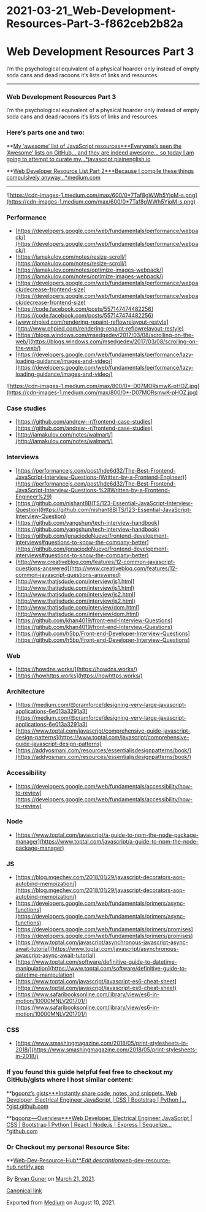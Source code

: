 # 2021-03-21_Web-Development-Resources-Part-3-f862ceb2b82a

# Web Development Resources Part 3

I’m the psychological equivalent of a physical hoarder only instead of empty soda cans and dead racoons it’s lists of links and resources.

---

### Web Development Resources Part 3

I’m the psychological equivalent of a physical hoarder only instead of empty soda cans and dead racoons it’s lists of links and resources.

### Here’s parts one and two:

**[My ‘awesome’ list of JavaScript resources***Everyone’s seen the ‘Awesome’ lists on GitHub… and they are indeed awesome… so today I am going to attempt to curate my…*javascript.plainenglish.io](https://javascript.plainenglish.io/my-take-on-awesome-javascript-243255451e74)

**[Web Developer Resource List Part 2***Because I compile these things compulsively anyway…*medium.com](https://medium.com/star-gazers/web-developer-resource-list-part-2-9c5cb56ab263)

---

![https://cdn-images-1.medium.com/max/600/0*7Taf8gWWh5YjoM-s.png](https://cdn-images-1.medium.com/max/600/0*7Taf8gWWh5YjoM-s.png)

### Performance

- [https://developers.google.com/web/fundamentals/performance/webpack/](https://developers.google.com/web/fundamentals/performance/webpack/)
- [https://iamakulov.com/notes/resize-scroll/](https://iamakulov.com/notes/resize-scroll/)
- [https://iamakulov.com/notes/optimize-images-webpack/](https://iamakulov.com/notes/optimize-images-webpack/)
- [https://developers.google.com/web/fundamentals/performance/webpack/decrease-frontend-size](https://developers.google.com/web/fundamentals/performance/webpack/decrease-frontend-size)
- [https://code.facebook.com/posts/557147474482256](https://code.facebook.com/posts/557147474482256)
- [www.phpied.com/rendering-repaint-reflowrelayout-restyle](http://www.phpied.com/rendering-repaint-reflowrelayout-restyle)
- [https://blogs.windows.com/msedgedev/2017/03/08/scrolling-on-the-web/](https://blogs.windows.com/msedgedev/2017/03/08/scrolling-on-the-web/)
- [https://developers.google.com/web/fundamentals/performance/lazy-loading-guidance/images-and-video/](https://developers.google.com/web/fundamentals/performance/lazy-loading-guidance/images-and-video/)

![https://cdn-images-1.medium.com/max/800/0*-D07MORsmwK-pHOZ.jpg](https://cdn-images-1.medium.com/max/800/0*-D07MORsmwK-pHOZ.jpg)

### Case studies

- [https://github.com/andrew--r/frontend-case-studies](https://github.com/andrew--r/frontend-case-studies)
- [http://iamakulov.com/notes/walmart/](http://iamakulov.com/notes/walmart/)

### Interviews

- [https://performancejs.com/post/hde6d32/The-Best-Frontend-JavaScript-Interview-Questions-(Written-by-a-Frontend-Engineer)](https://performancejs.com/post/hde6d32/The-Best-Frontend-JavaScript-Interview-Questions-%28Written-by-a-Frontend-Engineer%29)
- [https://github.com/nishant8BITS/123-Essential-JavaScript-Interview-Question](https://github.com/nishant8BITS/123-Essential-JavaScript-Interview-Question)
- [https://github.com/yangshun/tech-interview-handbook](https://github.com/yangshun/tech-interview-handbook)
- [https://github.com/IgnaciodeNuevo/frontend-development-interviews#questions-to-know-the-company-better](https://github.com/IgnaciodeNuevo/frontend-development-interviews#questions-to-know-the-company-better)
- [http://www.creativebloq.com/features/12-common-javascript-questions-answered](http://www.creativebloq.com/features/12-common-javascript-questions-answered)
- [http://www.thatjsdude.com/interview/js1.html](http://www.thatjsdude.com/interview/js1.html)
- [http://www.thatjsdude.com/interview/js2.html](http://www.thatjsdude.com/interview/js2.html)
- [http://www.thatjsdude.com/interview/dom.html](http://www.thatjsdude.com/interview/dom.html)
- [https://github.com/khan4019/front-end-Interview-Questions](https://github.com/khan4019/front-end-Interview-Questions)
- [https://github.com/h5bp/Front-end-Developer-Interview-Questions](https://github.com/h5bp/Front-end-Developer-Interview-Questions)

### Web

- [https://howdns.works/](https://howdns.works/)
- [https://howhttps.works](https://howhttps.works/)

### Architecture

- [https://medium.com/@cramforce/designing-very-large-javascript-applications-6e013a3291a3](https://medium.com/@cramforce/designing-very-large-javascript-applications-6e013a3291a3)
- [https://www.toptal.com/javascript/comprehensive-guide-javascript-design-patterns](https://www.toptal.com/javascript/comprehensive-guide-javascript-design-patterns)
- [https://addyosmani.com/resources/essentialjsdesignpatterns/book/](https://addyosmani.com/resources/essentialjsdesignpatterns/book/)

### Accessibility

- [https://developers.google.com/web/fundamentals/accessibility/how-to-review](https://developers.google.com/web/fundamentals/accessibility/how-to-review)

### Node

- [https://www.toptal.com/javascript/a-guide-to-npm-the-node-package-manager](https://www.toptal.com/javascript/a-guide-to-npm-the-node-package-manager)

### JS

- [https://blog.mgechev.com/2018/01/29/javascript-decorators-aop-autobind-memoization/](https://blog.mgechev.com/2018/01/29/javascript-decorators-aop-autobind-memoization/)
- [https://developers.google.com/web/fundamentals/primers/async-functions](https://developers.google.com/web/fundamentals/primers/async-functions)
- [https://developers.google.com/web/fundamentals/primers/promises](https://developers.google.com/web/fundamentals/primers/promises)
- [https://www.toptal.com/javascript/asynchronous-javascript-async-await-tutorial](https://www.toptal.com/javascript/asynchronous-javascript-async-await-tutorial)
- [https://www.toptal.com/software/definitive-guide-to-datetime-manipulation](https://www.toptal.com/software/definitive-guide-to-datetime-manipulation)
- [https://www.toptal.com/javascript/javascript-es6-cheat-sheet](https://www.toptal.com/javascript/javascript-es6-cheat-sheet)
- [https://www.safaribooksonline.com/library/view/es6-in-motion/10000MNLV201701/](https://www.safaribooksonline.com/library/view/es6-in-motion/10000MNLV201701/)

### CSS

- [https://www.smashingmagazine.com/2018/05/print-stylesheets-in-2018/](https://www.smashingmagazine.com/2018/05/print-stylesheets-in-2018/)

### If you found this guide helpful feel free to checkout my GitHub/gists where I host similar content:

**[bgoonz’s gists***Instantly share code, notes, and snippets. Web Developer, Electrical Engineer JavaScript | CSS | Bootstrap | Python |…*gist.github.com](https://gist.github.com/bgoonz)

**[bgoonz — Overview***Web Developer, Electrical Engineer JavaScript | CSS | Bootstrap | Python | React | Node.js | Express | Sequelize…*github.com](https://github.com/bgoonz)

### Or Checkout my personal Resource Site:

**[Web-Dev-Resource-Hub***Edit description*web-dev-resource-hub.netlify.app](https://web-dev-resource-hub.netlify.app/)

By [Bryan Guner](https://medium.com/@bryanguner) on [March 21, 2021](https://medium.com/p/f862ceb2b82a).

[Canonical link](https://medium.com/@bryanguner/web-development-resources-part-3-f862ceb2b82a)

Exported from [Medium](https://medium.com/) on August 10, 2021.
